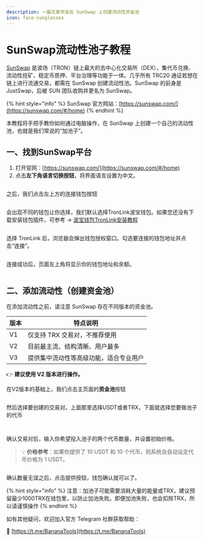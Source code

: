 ```yaml
---
description: 一篇文章学会在 SunSwap 上创建流动性资金池
icon: face-sunglasses
---
```


# SunSwap流动性池子教程

[SunSwap](https://sunswap.com/#/home) 是波场（TRON）链上最大的去中心化交易所（DEX），集代币兑换、流动性挖矿、稳定币质押、平台治理等功能于一体。几乎所有 TRC20 通证若想在链上进行流通交易，都需在 SunSwap 创建流动性池。SunSwap 的前身是 JustSwap，后被 SUN 团队收购并更名为 SunSwap。

{% hint style="info" %}
SunSwap 官方网站：[https://sunswap.com/](https://sunswap.com/#/home)
{% endhint %}

本教程将手把手教你如何通过电脑操作，在 SunSwap 上创建一个自己的流动性池，也就是我们常说的“加池子”。

## **一、找到SunSwap平台**

1. 打开官网：[https://sunswap.com/](https://sunswap.com/#/home)
2. 点击**左下角语言切换按钮**，将界面语言设置为中文。

<figure><img src="../.gitbook/assets/image (182).png" alt=""><figcaption></figcaption></figure>

之后，我们点击左上方的连接钱包按钮

<figure><img src="../.gitbook/assets/image (185).png" alt=""><figcaption></figcaption></figure>

会出现不同的钱包让你选择，我们默认选择TronLink波宝钱包。如果您还没有下载安装钱包插件，可参考 → [波宝钱包TronLink安装教程](https://docs.bananatool.com/tron/tronlink)

<figure><img src="../.gitbook/assets/image (186).png" alt=""><figcaption></figcaption></figure>

选择 TronLink 后，浏览器会弹出钱包授权窗口。勾选要连接的钱包地址并点击“连接”。

<figure><img src="../.gitbook/assets/image (187).png" alt=""><figcaption></figcaption></figure>

连接成功后，页面左上角将显示你的钱包地址和余额。

<figure><img src="../.gitbook/assets/image (188).png" alt=""><figcaption></figcaption></figure>

## **二、添加流动性（创建资金池）**

在添加流动性之前，请注意 SunSwap 存在不同版本的资金池。

| 版本 | 特点说明                |
| -- | ------------------- |
| V1 | 仅支持 TRX 交易对，不推荐使用   |
| V2 | 目前最主流、结构清晰、用户最多     |
| V3 | 提供集中流动性等高级功能，适合专业用户 |

👉 **建议使用 V2 版本进行操作。**

在V2版本的基础上，我们点击主页面的**资金池**按钮

<figure><img src="../.gitbook/assets/image (189).png" alt=""><figcaption></figcaption></figure>

然后选择要创建的交易对。上面那里选择USDT或者TRX，下面就选择您要做池子的代币

<figure><img src="../.gitbook/assets/image (190).png" alt=""><figcaption></figcaption></figure>

<figure><img src="../.gitbook/assets/image (192).png" alt=""><figcaption></figcaption></figure>

确认交易对后，输入你希望投入池子的两个代币数量，并设置初始价格。

> 💡 **价格参考**：如果你提供了 10 USDT 和 10 个代币，则系统会自动设定代币价格为 1 USDT。

<figure><img src="../.gitbook/assets/image (193).png" alt=""><figcaption></figcaption></figure>

确认数量无误之后，点击提供按钮，钱包确认就可以了。

{% hint style="info" %}
注意：加池子可能需要消耗大量的能量或TRX，建议预留最少1000TRX在钱包里，以防止加池失败。即便加池失败，也会扣除TRX，所以请谨慎操作
{% endhint %}

如有其他疑问，欢迎加入官方 Telegram 社群获取帮助：

&#x20;📢   [https://t.me/BananaTools](https://t.me/BananaTools)
